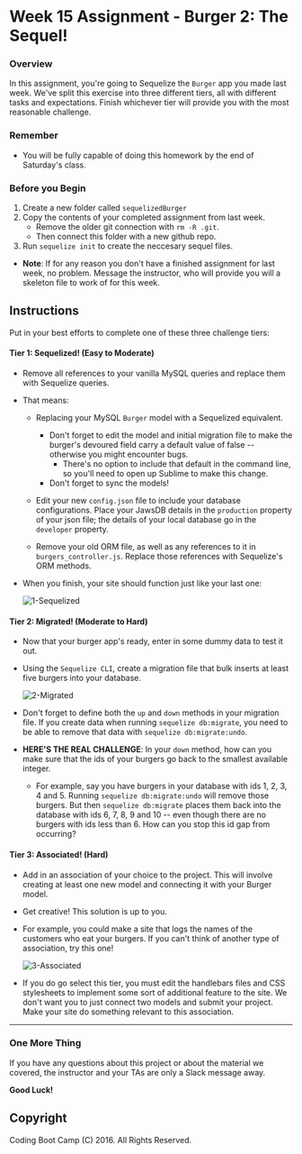 # Week 15 Assignment - Burger 2: The Sequel!

### Overview
In this assignment, you're going to Sequelize the `Burger` app you made last week. We've split this exercise into three different tiers, all with different tasks and expectations. Finish whichever tier will provide you with the most reasonable challenge.

### Remember

* You will be fully capable of doing this homework by the end of Saturday's class.

### Before you Begin
1. Create a new folder called `sequelizedBurger`
2. Copy the contents of your completed assignment from last week.
	* Remove the older git connection with `rm -R .git`. 
	* Then connect this folder with a new github repo.
3. Run `sequelize init` to create the neccesary sequel files.

* **Note**: If for any reason you don't have a finished assignment for last week, no problem. Message the instructor, who will provide you will a skeleton file to work of for this week.

## Instructions 
Put in your best efforts to complete one of these three challenge tiers:


#### Tier 1: Sequelized! (Easy to Moderate)

* Remove all references to your vanilla MySQL queries and replace them with Sequelize queries.

* That means:
	* Replacing your MySQL `Burger` model with a Sequelized equivalent.
		* Don't forget to edit the model and initial migration file to make the burger's devoured field carry a default value of false -- otherwise you might encounter bugs.
			* There's no option to include that default in the command line, so you'll need to open up Sublime to make this change. 
		* Don't forget to sync the models!

	* Edit your new `config.json` file to include your database configurations. Place your JawsDB details in the `production` property of your json file; the details of your local database go in the `developer` property.

	* Remove your old ORM file, as well as any references to it in `burgers_controller.js`. Replace those references with Sequelize's ORM methods.

* When you finish, your site should function just like your last one:
	
	![1-Sequelized](Images/1-Sequelized.jpg)


#### Tier 2: Migrated! (Moderate to Hard)


<!-- [AYPMacPro]$:sequelize seed:create --name burger-seed -->
<!-- [AYPMacPro]$:sequelize db:seed:all -->

<!-- [aypmacpro]$:sequelize migration:create --name 'add-five-burgers' -->
<!-- [aypmacpro]$:sequelize db:migrate -->
<!-- [aypmacpro]$:sequelize db:migrate:undo -->

<!-- [aypmacpro]$:node -->
<!-- > var models = require('./models') -->
<!-- > models.sequelize.sync({force:true}) -->
<!-- [aypmacpro]$:sequelize db:seed:all -->

* Now that your burger app's ready, enter in some dummy data to test it out.

* Using the `Sequelize CLI`, create a migration file that bulk inserts at least five burgers into your database. 

	![2-Migrated](Images/2-Migrated.jpg)

* Don't forget to define both the `up` and `down` methods in your migration file. If you create data when running `sequelize db:migrate`, you need to be able to remove that data with `sequelize db:migrate:undo`.

* **HERE'S THE REAL CHALLENGE**: In your `down` method, how can you make sure that the ids of your burgers go back to the smallest available integer.
	* For example, say you have burgers in your database with ids 1, 2, 3, 4 and 5. Running `sequelize db:migrate:undo` will remove those burgers. But then `sequelize db:migrate` places them back into the database with ids 6, 7, 8, 9 and 10 -- even though there are no burgers with ids less than 6. How can you stop this id gap from occurring?


#### Tier 3: Associated! (Hard)

* Add in an association of your choice to the project. This will involve creating at least one new model and connecting it with your Burger model.

* Get creative! This solution is up to you.

* For example, you could make a site that logs the names of the customers who eat your burgers. If you can't think of another type of association, try this one!

	![3-Associated](Images/3-Associated.jpg)

* If you do go select this tier, you must edit the handlebars files and CSS stylesheets to implement some sort of additional feature to the site. We don't want you to just connect two models and submit your project. Make your site do something relevant to this association.


-------
### One More Thing
If you have any questions about this project or about the material we covered, the instructor and your TAs are only a Slack message away.

**Good Luck!**

## Copyright
Coding Boot Camp (C) 2016. All Rights Reserved.